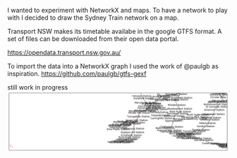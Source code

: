 I wanted to experiment with NetworkX and maps.
To have a network to play with I decided to draw the Sydney Train network on a map.

Transport NSW makes its timetable availabe in the google GTFS format.
A set of files can be downloaded from their open data portal.

https://opendata.transport.nsw.gov.au/

To import the data into a NetworkX graph I used the work of @paulgb as inspiration.
https://github.com/paulgb/gtfs-gexf

still work in progress
![Map of the Network](./images/map-plot.png)
